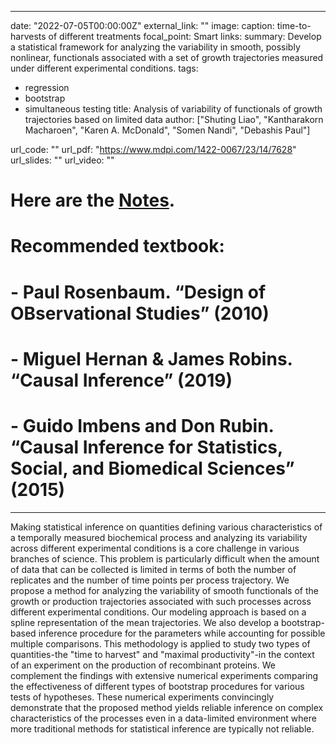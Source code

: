 
---
date: "2022-07-05T00:00:00Z"
external_link: ""
image:
  caption: time-to-harvests of different treatments
  focal_point: Smart
links:
summary: Develop a statistical framework for analyzing the variability in smooth, possibly nonlinear, functionals associated with a set of growth trajectories measured under different experimental conditions.
tags:
- regression
- bootstrap
- simultaneous testing
title: Analysis of variability of functionals of growth trajectories based on limited data
author: ["Shuting Liao", "Kantharakorn Macharoen", "Karen A. McDonald", "Somen Nandi", "Debashis Paul"]

url_code: ""
url_pdf: "https://www.mdpi.com/1422-0067/23/14/7628"
url_slides: ""
url_video: ""
# Here are the [Notes](https://ttuowang.github.io/causal-inference-notes/).

# Recommended textbook:

# - Paul Rosenbaum. “Design of OBservational Studies” (2010)
# - Miguel Hernan & James Robins. “Causal Inference” (2019)
# - Guido Imbens and Don Rubin. “Causal Inference for Statistics, Social, and Biomedical Sciences” (2015)

---

Making statistical inference on quantities defining various characteristics of a temporally measured biochemical process and analyzing its variability across different experimental conditions is a core challenge in various branches of science. This problem is particularly difficult when the amount of data that can be collected is limited in terms of both the number of replicates and the number of time points per process trajectory. We propose a method for analyzing the variability of smooth functionals of the growth or production trajectories associated with such processes across different experimental conditions. Our modeling approach is based on a spline representation of the mean trajectories. We also develop a bootstrap-based inference procedure for the parameters while accounting for possible multiple comparisons. This methodology is applied to study two types of quantities-the "time to harvest" and "maximal productivity"-in the context of an experiment on the production of recombinant proteins. We complement the findings with extensive numerical experiments comparing the effectiveness of different types of bootstrap procedures for various tests of hypotheses. These numerical experiments convincingly demonstrate that the proposed method yields reliable inference on complex characteristics of the processes even in a data-limited environment where more traditional methods for statistical inference are typically not reliable.
